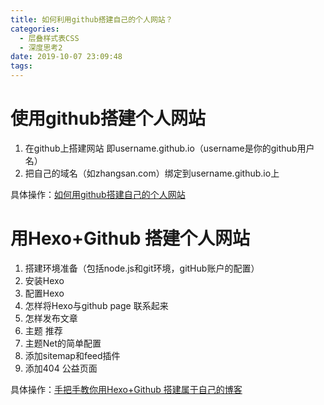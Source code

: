 ```yaml
---
title: 如何利用github搭建自己的个人网站？
categories:
  - 层叠样式表CSS
  - 深度思考2
date: 2019-10-07 23:09:48
tags:
---
```

# 使用github搭建个人网站 



1. 在github上搭建网站 即username.github.io（username是你的github用户名）
2. 把自己的域名（如zhangsan.com）绑定到username.github.io上

具体操作：[如何用github搭建自己的个人网站](https://blog.csdn.net/u012075670/article/details/54581015 )



# 用Hexo+Github 搭建个人网站

1. 搭建环境准备（包括node.js和git环境，gitHub账户的配置）
2. 安装Hexo
3. 配置Hexo
4. 怎样将Hexo与github page 联系起来
5. 怎样发布文章
6. 主题 推荐
7. 主题Net的简单配置
8. 添加sitemap和feed插件
9. 添加404 公益页面

具体操作：[手把手教你用Hexo+Github 搭建属于自己的博客](https://blog.csdn.net/gdutxiaoxu/article/details/53576018 )
